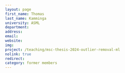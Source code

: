 ```yaml
---
layout: page
first_name: Thomas
last_name: Kamminga
university: ASML
department: 
address:
email:
website:
img:
project: /teaching/msc-thesis-2024-outlier-removal-ml
nolink: true
redirect:
category: former members
---
```

